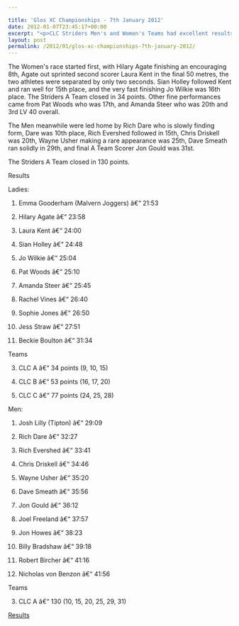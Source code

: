 ```yaml
---

title: 'Glos XC Championships - 7th January 2012'
date: 2012-01-07T23:45:17+00:00
excerpt: "<p>CLC Striders Men's and Women's Teams had excellent results at the County Cross Country Championships held at Plock Court, Gloucester Saturday 7th January. Both Teams finished in a Bronze medal position. </p>"
layout: post
permalink: /2012/01/glos-xc-championships-7th-january-2012/
---
```

</p> 

The Women's race started first, with Hilary Agate finishing an encouraging 8th, Agate out sprinted second scorer Laura Kent in the final 50 metres, the two athletes were separated by only two seconds. Sian Holley followed Kent and ran well for 15th place, and the very fast finishing Jo Wilkie was 16th place. The Striders A Team closed in 34 points. Other fine performances came from Pat Woods who was 17th, and Amanda Steer who was 20th and 3rd LV 40 overall. 

The Men meanwhile were led home by Rich Dare who is slowly finding form, Dare was 10th place, Rich Evershed followed in 15th, Chris Driskell was 20th, Wayne Usher making a rare appearance was 25th, Dave Smeath ran solidly in 29th, and final A Team Scorer Jon Gould was 31st. 

The Striders A Team closed in 130 points. 

Results 

Ladies: 

1) Emma Gooderham (Malvern Joggers) â€“ 21:53

9) Hilary Agate â€“ 23:58

10) Laura Kent â€“ 24:00

15) Sian Holley â€“ 24:48

16) Jo Wilkie â€“ 25:04

17) Pat Woods â€“ 25:10

20) Amanda Steer â€“ 25:45

24) Rachel Vines â€“ 26:40

25) Sophie Jones â€“ 26:50

28) Jess Straw â€“ 27:51

35) Beckie Boulton â€“ 31:34

Teams

3) CLC A â€“ 34 points (9, 10, 15)

5) CLC B â€“ 53 points (16, 17, 20)

7) CLC C â€“ 77 points (24, 25, 28)

Men: 

1) Josh Lilly (Tipton) â€“ 29:09

10) Rich Dare â€“ 32:27

15) Rich Evershed â€“ 33:41

20) Chris Driskell â€“ 34:46

25) Wayne Usher â€“ 35:20

29) Dave Smeath â€“ 35:56

31) Jon Gould â€“ 36:12

39) Joel Freeland â€“ 37:57

45) Jon Howes â€“ 38:23

54) Billy Bradshaw â€“ 39:18

58) Robert Bircher â€“ 41:16

62) Nicholas von Benzon â€“ 41:56

Teams

3) CLC A â€“ 130 (10, 15, 20, 25, 29, 31)



<a href="http://www.clcstriders-runningclub.co.uk/images/documents/gaaacountyccchampsresults2012.pdf" target="_blank" rel="nofollow">Results</a>